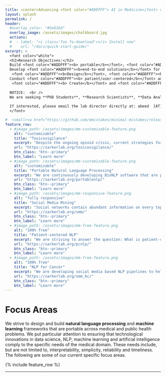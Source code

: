 ```yaml
---
title: <center>Advancing <font color="#ADDFFF"> AI in Medicine</font> via innovative <font color="#ADDFFF"> natural language processing </font> and <font color="#ADDFFF"> data science </font> methods</center>
layout: splash
permalink: /
header:
  #overlay_color: "#5e616d"
  overlay_image: /assets/images/chalkboard.jpg
  actions:
  #  - label: "<i class='fas fa-download'></i> Install now"
  #    url: "/docs/quick-start-guide/"
excerpt: >
  <font color="white">
  <h2>Research Objectives:</h2>
  Build <font color="#ADDFFF"><b> portable</b></font>, <font color="#ADDFFF"> <b> customizable </b></font> and <font color="#ADDFFF"><b> interpretable </b></font> systems for medical free text processing. <br />
  Develop <font color="#ADDFFF"><b>end-to-end solutions</b></font> for <font color="#ADDFFF"><b>medical</b></font> and <font color="#ADDFFF"><b>public health</b></font> problems of high significance. <br />
   <font color="#ADDFFF"><b>Design</b></font>, <font color="#ADDFFF"><b>implement</b></font> and <font color="#ADDFFF"><b>deploy</b></font> innovative <font color="#ADDFFF"><b>natural language processing</b></font> and <font color="#ADDFFF"><b>machine learning</b></font> methods. <br />
  Conduct <font color="#ADDFFF"><b> patient/user-centered</b></font> and <font color="#ADDFFF"><b> population-focused interdisciplinary research</b></font>. <br />
   <font color="#ADDFFF"><b> Create</b></font> and <font color="#ADDFFF"><b>share</b></font> easily-to-use text mining, machine learning, natural language processing and artificial intelligence solutions. <br /> <br />
  
  NOTICE:  <br />
  We are seeking **PhD Students**, **Research Scientists**, **Data Analysts** and **Research Assistants**. Areas of interest include: Natural Language Processing, Machine Learning, Social Media Mining, Statistics and Public Health.<br />
  
  If interested, please email the lab director directly at: abeed  [AT]  dbmi.emory.edu 
  </font>

#  <small><a href="https://github.com/mmistakes/minimal-mistakes/releases/tag/4.16.6">Latest release v4.16.6</a></small>
feature_row:
  - #image_path: /assets/images/mm-customizable-feature.png
    alt: "customizable"
    title: "Toxicovigilance"
    excerpt: "Despite the ongoing opioid crisis, current strategies for close-to-real-time monitoring and characterizing drug-related health problems are <i>laggy</i>. We are building <b>methods</b> and <b>tools</b> that leverage data from sources such as <b>social media</b> and <b>electronic health records</b> to generate statistics in close to real time, <b> predict potential future problems</b>, and <b>empower domain experts</b> (<i>e.g.</i>, toxicologists and public health professionals) who are fighting the crisis."
    url: "https://sarkerlab.org/toxicovigilance/"
    btn_class: "btn--primary"
    btn_label: "Learn more"
  - #image_path: /assets/images/mm-customizable-feature.png
    alt: "customizable"
    title: "Portable Natural Language Processing"
    excerpt: "We are continuously developing BioNLP software that are portable across medical domain problems, and don't <b>live and die</b> with narrow-scope studies. We  implement methods for text classification, information detection and extraction, text representation and normalization, topic analyses and visualization."
    url: "https://sarkerlab.org/portablenlp/"
    btn_class: "btn--primary"
    btn_label: "Learn more"
  - #image_path: /assets/images/mm-responsive-feature.png
    alt: "fully responsive"
    title: "Social Media Mining"
    excerpt: "Social networks contain abundant information on every topic. Adoption of social media is now at an all-time high, and the number of people using social media continues to grow. We are innovating strategies for curating and utilizing social media data for medical and public health tasks. We are also continuously exploring new uses for social media data."
    url: "https://sarkerlab.org/smm/"
    btn_class: "btn--primary"
    btn_label: "Learn more"
  - #image_path: /assets/images/mm-free-feature.png
    alt: "100% free"
    title: "Patient-centered NLP"
    excerpt: "We are striving to answer the question: What is patient-centeredness from the perspective of NLP? Our patient-centered NLP research focuses on enabling NLP-driven evidence-based medicine practice."
    url: "https://sarkerlab.org/pcnlp/"
    btn_class: "btn--primary"
    btn_label: "Learn more"
  - #image_path: /assets/images/mm-free-feature.png
    alt: "100% free"
    title: "NLP for Cancer"
    excerpt: "We are developing social media based NLP pipelines to help fight cancer. We are specifically interested in studying patient reported outcomes (PROs), so that we can better understand the outcomes that matter to cancer patients."
    url: "https://sarkerlab.org/smm_bc/"
    btn_class: "btn--primary"
    btn_label: "Learn more"  
---
```


<h1>Focus Areas</h1>
<p>We strive to design and build <b>natural language processing</b> and <b> machine learning</b> frameworks that are portable across medical and public health problems. We put particular attention to ensuring that technological innovations in data science, NLP, machine learning and artificial intelligence comply to the specific needs of the medical domain. These needs include, but are not limited to, interpretability, simplicity, reliability and timeliness. The following are some of our current specific focus areas.
  
  <p>
{% include feature_row %}

---
